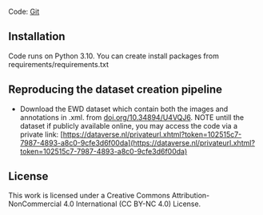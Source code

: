 Code: [Git](https://github.com/georgianagmanolache/wildflowerpower)

## Installation
Code runs on Python 3.10. You can create install packages from requirements/requirements.txt

## Reproducing the dataset creation pipeline

* Download the EWD dataset which contain both the images and annotations in .xml. from [doi.org/10.34894/U4VQJ6](https://doi.org/10.34894/U4VQJ6). NOTE untill the dataset if publicly available online, you may access the code via a private link: [https://dataverse.nl/privateurl.xhtml?token=102515c7-7987-4893-a8c0-9cfe3d6f00da](https://dataverse.nl/privateurl.xhtml?token=102515c7-7987-4893-a8c0-9cfe3d6f00da)

## License
This work is licensed under a Creative Commons Attribution-NonCommercial 4.0 International (CC BY-NC 4.0) License.
